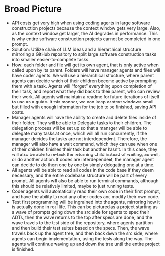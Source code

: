 # Broad Picture

- API costs get very high when using coding agents in large software construction projects because the context window gets very large. Also, as the context window get larger, the AI degrades in performance. This is why entire software construction projects cannot be completed in one prompt.
- Solution: Utilize chain of LLM ideas and a hierarchical structure mirroring a GitHub repository to split large software construction tasks into smaller easier-to-complete tasks.
- How: each folder and file will get its own agent, that is only active when called upon by its parent. Folders will have manager agents and files will have coder agents. We will use a hierarchical structure, where parent agents can decide which of their children become active by prompting them with a task. Agents will “forget” everything upon completion of their task, and report what they did back to their parent, who can review their work. All agents will maintain a readme for future iterations of itself to use as a guide. It this manner, we can keep context windows small but filled with enough information for the job to be finished, saving API costs.
- Manager agents will have the ability to create and delete files inside of their folder. They will be able to Delegate tasks to their children. The delegation process will be set up so that a manager will be able to delegate many tasks at once, which will all run concurrently, if the manager decides the tasks are not interdependent. Therefore, the manager will also have a wait command, which they can use when one of their children finishes their task but another hasn’t. In this case, they will also be able to re-task the returning child instead of waiting, as well, or do another action. If codes are interdependent, the manager agent can decide to do them one by one by simply delegating one at a time.
- All agents will be able to read all codes in the code base if they deem necessary, and the entire codebase structure will be part of every prompt. All agents will also be able to run terminal commands, although this should be relatively limited, maybe to just running tests.
- Coder agents will automatically read their own code in their first prompt, and have the ability to read any other codes and modify their own code.
- Test first programming will be ingrained into the agents, mirroring how it is actually done in real life. This can be pictured as a project starting as a wave of prompts going down the src side for agents to spec their ADTs, then the wave returns to the top after specs are done, and the wave travels to the test side of the repository, where agents partition and then build their test suites based on the specs. Then, the wave travels back up the agent tree, and then back down the src side, where agents can begin implementation, using the tests along the way. The agents will continue waving up and down the tree until the entire project is finished.